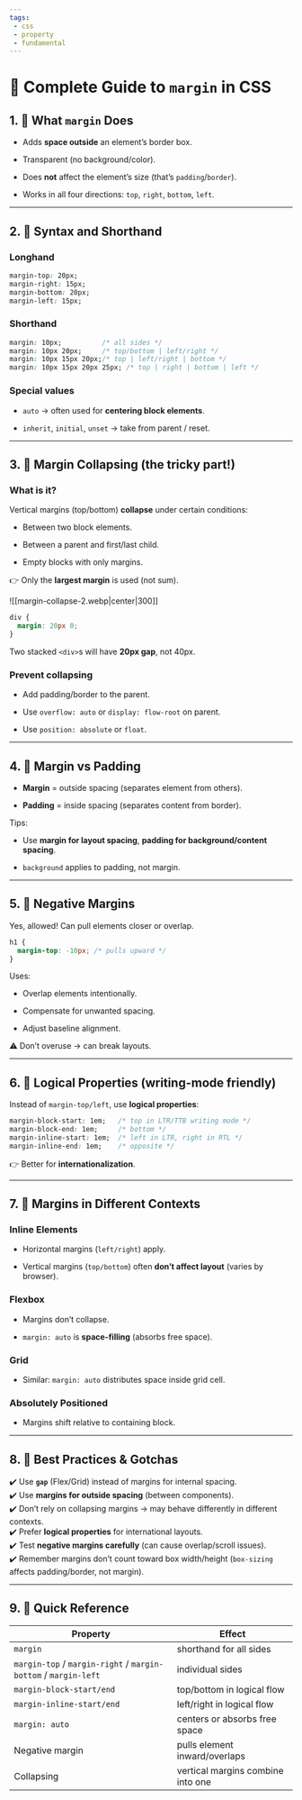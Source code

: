 ```yaml
---
tags: 
 - css
 - property
 - fundamental
---
```


# 📘 Complete Guide to `margin` in CSS

## 1. 🔹 What `margin` Does

- Adds **space outside** an element’s border box.
    
- Transparent (no background/color).
    
- Does **not** affect the element’s size (that’s `padding`/`border`).
    
- Works in all four directions: `top`, `right`, `bottom`, `left`.
    

---

## 2. 🔹 Syntax and Shorthand

### Longhand

```css
margin-top: 20px;
margin-right: 15px;
margin-bottom: 20px;
margin-left: 15px;
```

### Shorthand

```css
margin: 10px;          /* all sides */
margin: 10px 20px;     /* top/bottom | left/right */
margin: 10px 15px 20px;/* top | left/right | bottom */
margin: 10px 15px 20px 25px; /* top | right | bottom | left */
```

### Special values

- `auto` → often used for **centering block elements**.
    
- `inherit`, `initial`, `unset` → take from parent / reset.
    

---

## 3. 🔹 Margin Collapsing (the tricky part!)

### What is it?

Vertical margins (top/bottom) **collapse** under certain conditions:

- Between two block elements.
    
- Between a parent and first/last child.
    
- Empty blocks with only margins.
    

👉 Only the **largest margin** is used (not sum).

![[margin-collapse-2.webp|center|300]]

```css
div {
  margin: 20px 0;
}
```

Two stacked `<div>`s will have **20px gap**, not 40px.

### Prevent collapsing

- Add padding/border to the parent.
    
- Use `overflow: auto` or `display: flow-root` on parent.
    
- Use `position: absolute` or `float`.
    

---

## 4. 🔹 Margin vs Padding

- **Margin** = outside spacing (separates element from others).
    
- **Padding** = inside spacing (separates content from border).
    

Tips:

- Use **margin for layout spacing**, **padding for background/content spacing**.
    
- `background` applies to padding, not margin.
    

---

## 5. 🔹 Negative Margins

Yes, allowed! Can pull elements closer or overlap.

```css
h1 {
  margin-top: -10px; /* pulls upward */
}
```

Uses:

- Overlap elements intentionally.
    
- Compensate for unwanted spacing.
    
- Adjust baseline alignment.
    

⚠️ Don’t overuse → can break layouts.

---

## 6. 🔹 Logical Properties (writing-mode friendly)

Instead of `margin-top/left`, use **logical properties**:

```css
margin-block-start: 1em;   /* top in LTR/TTB writing mode */
margin-block-end: 1em;     /* bottom */
margin-inline-start: 1em;  /* left in LTR, right in RTL */
margin-inline-end: 1em;    /* opposite */
```

👉 Better for **internationalization**.

---

## 7. 🔹 Margins in Different Contexts

### Inline Elements

- Horizontal margins (`left/right`) apply.
    
- Vertical margins (`top/bottom`) often **don’t affect layout** (varies by browser).
    

### Flexbox

- Margins don’t collapse.
    
- `margin: auto` is **space-filling** (absorbs free space).
    

### Grid

- Similar: `margin: auto` distributes space inside grid cell.
    

### Absolutely Positioned

- Margins shift relative to containing block.
    

---

## 8. 🔹 Best Practices & Gotchas

✔️ Use **`gap`** (Flex/Grid) instead of margins for internal spacing.  
✔️ Use **margins for outside spacing** (between components).  
✔️ Don’t rely on collapsing margins → may behave differently in different contexts.  
✔️ Prefer **logical properties** for international layouts.  
✔️ Test **negative margins carefully** (can cause overlap/scroll issues).  
✔️ Remember margins don’t count toward box width/height (`box-sizing` affects padding/border, not margin).

---

## 9. 🔹 Quick Reference

|Property|Effect|
|---|---|
|`margin`|shorthand for all sides|
|`margin-top` / `margin-right` / `margin-bottom` / `margin-left`|individual sides|
|`margin-block-start/end`|top/bottom in logical flow|
|`margin-inline-start/end`|left/right in logical flow|
|`margin: auto`|centers or absorbs free space|
|Negative margin|pulls element inward/overlaps|
|Collapsing|vertical margins combine into one|
